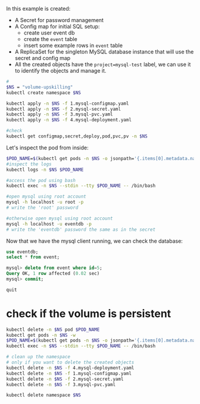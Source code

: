 In this example is created:

- A Secret for password management
- A Config map for initial SQL setup:
  - create user event db
  - create the `event` table
  - insert some example rows in `event` table
- A ReplicaSet for the singleton MySQL database instance that will use the secret and config map
- All the created objects have the `project=mysql-test` label, we can use it to identify the objects and manage it.

```bash
#
$NS = "volume-upskilling"
kubectl create namespace $NS

kubectl apply -n $NS -f 1.mysql-configmap.yaml
kubectl apply -n $NS -f 2.mysql-secret.yaml
kubectl apply -n $NS -f 3.mysql-pvc.yaml
kubectl apply -n $NS -f 4.mysql-deployment.yaml

#check
kubectl get configmap,secret,deploy,pod,pvc,pv -n $NS

```




Let's inspect the pod from inside:
```bash
$POD_NAME=$(kubectl get pods -n $NS -o jsonpath='{.items[0].metadata.name}')
#inspect the logs
kubectl logs -n $NS $POD_NAME

#access the pod using bash
kubectl exec -n $NS --stdin --tty $POD_NAME -- /bin/bash

#open mysql using root account
mysql -h localhost -u root -p
# write the 'root' password

#otherwise open mysql using root account
mysql -h localhost -u eventdb -p
# write the 'eventdb' password the same as in the secret

```

Now that we have the mysql client running, we can check the database:

```sql
use eventdb;
select * from event;

mysql> delete from event where id=5;
Query OK, 1 row affected (0.02 sec)
mysql> commit;

quit
```

# check if the volume is persistent
```bash
kubectl delete -n $NS pod $POD_NAME
kubectl get pods -n $NS -w
$POD_NAME=$(kubectl get pods -n $NS -o jsonpath='{.items[0].metadata.name}')
kubectl exec -n $NS --stdin --tty $POD_NAME -- /bin/bash
```


```bash
# clean up the namespace
# only if you want to delete the created objects
kubectl delete -n $NS -f 4.mysql-deployment.yaml
kubectl delete -n $NS -f 1.mysql-configmap.yaml
kubectl delete -n $NS -f 2.mysql-secret.yaml
kubectl delete -n $NS -f 3.mysql-pvc.yaml

kubectl delete namespace $NS
```